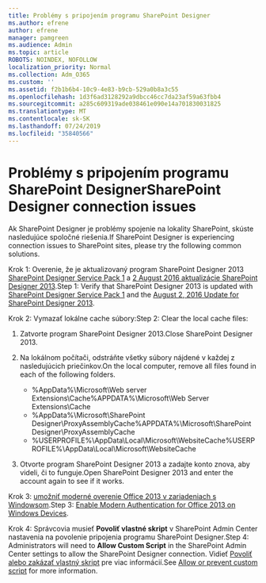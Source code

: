 ```yaml
---
title: Problémy s pripojením programu SharePoint Designer
ms.author: efrene
author: efrene
manager: pamgreen
ms.audience: Admin
ms.topic: article
ROBOTS: NOINDEX, NOFOLLOW
localization_priority: Normal
ms.collection: Adm_O365
ms.custom: ''
ms.assetid: f2b1b6b4-10c9-4e83-b9cb-529a0b8a3c55
ms.openlocfilehash: 1d3f6ad3128292a9dbcc46cc7da23af59a63fbb4
ms.sourcegitcommit: a285c609319ade038461e090e14a701830031825
ms.translationtype: MT
ms.contentlocale: sk-SK
ms.lasthandoff: 07/24/2019
ms.locfileid: "35840566"
---
```

# <a name="sharepoint-designer-connection-issues"></a><span data-ttu-id="f7c46-102">Problémy s pripojením programu SharePoint Designer</span><span class="sxs-lookup"><span data-stu-id="f7c46-102">SharePoint Designer connection issues</span></span> 

<span data-ttu-id="f7c46-103">Ak SharePoint Designer je problémy spojenie na lokality SharePoint, skúste nasledujúce spoločné riešenia.</span><span class="sxs-lookup"><span data-stu-id="f7c46-103">If SharePoint Designer is experiencing connection issues to SharePoint sites, please try the following common solutions.</span></span>

<span data-ttu-id="f7c46-104">Krok 1: Overenie, že je aktualizovaný program SharePoint Designer 2013 [SharePoint Designer Service Pack 1](https://support.microsoft.com/help/2817441/description-of-microsoft-sharepoint-designer-2013-service-pack-1-sp1) a [2 August 2016 aktualizácie SharePoint Designer 2013](https://support.microsoft.com/help/3114721/august-2-2016-update-for-sharepoint-designer-2013-kb3114721).</span><span class="sxs-lookup"><span data-stu-id="f7c46-104">Step 1: Verify that SharePoint Designer 2013 is updated with [SharePoint Designer Service Pack 1](https://support.microsoft.com/help/2817441/description-of-microsoft-sharepoint-designer-2013-service-pack-1-sp1) and the [August 2, 2016 Update for SharePoint Designer 2013](https://support.microsoft.com/help/3114721/august-2-2016-update-for-sharepoint-designer-2013-kb3114721).</span></span>



<span data-ttu-id="f7c46-105">Krok 2: Vymazať lokálne cache súbory:</span><span class="sxs-lookup"><span data-stu-id="f7c46-105">Step 2: Clear the local cache files:</span></span>

1. <span data-ttu-id="f7c46-106">Zatvorte program SharePoint Designer 2013.</span><span class="sxs-lookup"><span data-stu-id="f7c46-106">Close SharePoint Designer 2013.</span></span>

2. <span data-ttu-id="f7c46-107">Na lokálnom počítači, odstráňte všetky súbory nájdené v každej z nasledujúcich priečinkov.</span><span class="sxs-lookup"><span data-stu-id="f7c46-107">On the local computer, remove all files found in each of the following folders.</span></span>

    - <span data-ttu-id="f7c46-108">%AppData%\Microsoft\Web server Extensions\Cache</span><span class="sxs-lookup"><span data-stu-id="f7c46-108">%APPDATA%\Microsoft\Web Server Extensions\Cache</span></span>
    - <span data-ttu-id="f7c46-109">%AppData%\Microsoft\SharePoint Designer\ProxyAssemblyCache</span><span class="sxs-lookup"><span data-stu-id="f7c46-109">%APPDATA%\Microsoft\SharePoint Designer\ProxyAssemblyCache</span></span>
    - <span data-ttu-id="f7c46-110">%USERPROFILE%\AppData\Local\Microsoft\WebsiteCache</span><span class="sxs-lookup"><span data-stu-id="f7c46-110">%USERPROFILE%\AppData\Local\Microsoft\WebsiteCache</span></span>

3. <span data-ttu-id="f7c46-111">Otvorte program SharePoint Designer 2013 a zadajte konto znova, aby videli, či to funguje.</span><span class="sxs-lookup"><span data-stu-id="f7c46-111">Open SharePoint Designer 2013 and enter the account again to see if it works.</span></span>

<span data-ttu-id="f7c46-112">Krok 3: [umožniť moderné overenie Office 2013 v zariadeniach s Windowsom](https://docs.microsoft.com/office365/admin/security-and-compliance/enable-modern-authentication?redirectSourcePath=/article/Enable-Modern-Authentication-for-Office-2013-on-Windows-devices-7dc1c01a-090f-4971-9677-f1b192d6c910&view=o365-worldwide).</span><span class="sxs-lookup"><span data-stu-id="f7c46-112">Step 3: [Enable Modern Authentication for Office 2013 on Windows Devices](https://docs.microsoft.com/office365/admin/security-and-compliance/enable-modern-authentication?redirectSourcePath=/article/Enable-Modern-Authentication-for-Office-2013-on-Windows-devices-7dc1c01a-090f-4971-9677-f1b192d6c910&view=o365-worldwide).</span></span>

<span data-ttu-id="f7c46-113">Krok 4: Správcovia musieť **Povoliť vlastné skript** v SharePoint Admin Center nastavenia na povolenie pripojenia programu SharePoint Designer.</span><span class="sxs-lookup"><span data-stu-id="f7c46-113">Step 4: Administrators will need to **Allow Custom Script** in the SharePoint Admin Center settings to allow the SharePoint Designer connection.</span></span> <span data-ttu-id="f7c46-114">Vidieť [Povoliť alebo zakázať vlastný skript](https://docs.microsoft.com/sharepoint/allow-or-prevent-custom-script) pre viac informácií.</span><span class="sxs-lookup"><span data-stu-id="f7c46-114">See [Allow or prevent custom script](https://docs.microsoft.com/sharepoint/allow-or-prevent-custom-script) for more information.</span></span>


